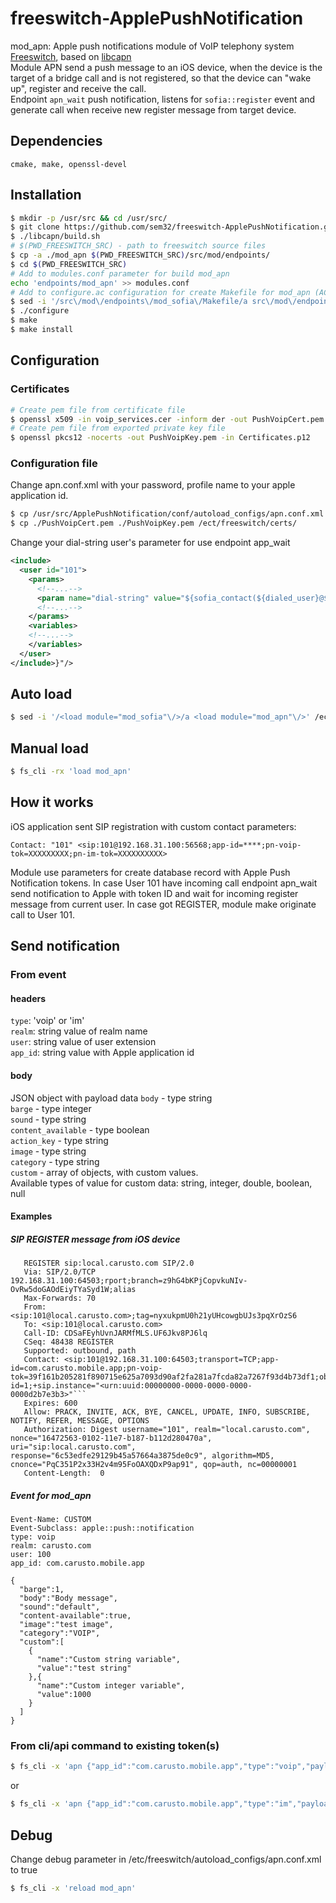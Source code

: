 # freeswitch-ApplePushNotification
mod_apn: Apple push notifications module of VoIP telephony system [Freeswitch](http://freeswitch.org), based on [libcapn](http://libcapn.org)<br>
Module APN send a push message to an iOS device, when the device is the target of a bridge call and is not registered, so that the device can "wake up", register and receive the call.<br>
Endpoint `apn_wait` push notification, listens for `sofia::register` event and generate call when receive new register message from target device.
## Dependencies
```
cmake, make, openssl-devel
```
## Installation
```sh
$ mkdir -p /usr/src && cd /usr/src/
$ git clone https://github.com/sem32/freeswitch-ApplePushNotification.git ApplePushNotification
$ ./libcapn/build.sh
# $(PWD_FREESWITCH_SRC) - path to freeswitch source files
$ cp -a ./mod_apn $(PWD_FREESWITCH_SRC)/src/mod/endpoints/
$ cd $(PWD_FREESWITCH_SRC)
# Add to modules.conf parameter for build mod_apn
echo 'endpoints/mod_apn' >> modules.conf
# Add to configure.ac configuration for create Makefile for mod_apn (AC_CONFIG_FILES array section)
$ sed -i '/src\/mod\/endpoints\/mod_sofia\/Makefile/a src\/mod\/endpoints\/mod_apn\/Makefile' configure.ac
$ ./configure
$ make
$ make install
```
## Configuration
### Certificates
```sh
# Create pem file from certificate file
$ openssl x509 -in voip_services.cer -inform der -out PushVoipCert.pem
# Create pem file from exported private key file
$ openssl pkcs12 -nocerts -out PushVoipKey.pem -in Certificates.p12
```
### Configuration file
Change apn.conf.xml with your password, profile name to your apple application id.
```sh
$ cp /usr/src/ApplePushNotification/conf/autoload_configs/apn.conf.xml /etc/freeswitch/autoload_configs/
$ cp ./PushVoipCert.pem ./PushVoipKey.pem /ect/freeswitch/certs/
```
Change your dial-string user's parameter for use endpoint app_wait
```xml
<include>
  <user id="101">
    <params>
	  <!--...-->
	  <param name="dial-string" value="${sofia_contact(${dialed_user}@${dialed_domain})}:_:apn_wait/${dialed_user}@${dialed_domain}"/>
	  <!--...-->
    </params>
    <variables>
	<!--...-->
    </variables>
  </user>
</include>}"/>
```
## Auto load
```sh
$ sed -i '/<load module="mod_sofia"\/>/a <load module="mod_apn"\/>' /ect/freeswitch/modules.conf.xml
```
## Manual load
```sh
$ fs_cli -rx 'load mod_apn'
```
## How it works
iOS application sent SIP registration with custom contact parameters:
```
Contact: "101" <sip:101@192.168.31.100:56568;app-id=****;pn-voip-tok=XXXXXXXXX;pn-im-tok=XXXXXXXXXX>
```
Module use parameters for create database record with Apple Push Notification tokens.
In case User 101 have incoming call endpoint apn_wait send notification to Apple with token ID and wait for incoming register message from current user. In case got REGISTER, module make originate call to User 101.

## Send notification
### From event
#### headers
`type`: 'voip' or 'im'<br>
`realm`: string value of realm name<br>
`user`: string value of user extension<br>
`app_id`: string value with Apple application id
#### body
JSON object with payload data
`body` - type string<br>
`barge` - type integer<br>
`sound` - type string<br>
`content_available` - type boolean<br>
`action_key` - type string<br>
`image` - type string<br>
`category` - type string<br>
`custom` - array of objects, with custom values.<br>
Available types of value for custom data: string, integer, double, boolean, null

#### Examples
##### SIP REGISTER message from iOS device
```
   REGISTER sip:local.carusto.com SIP/2.0
   Via: SIP/2.0/TCP 192.168.31.100:64503;rport;branch=z9hG4bKPjCopvkuNIv-OvRw5doGAOdEiyTYaSyd1W;alias
   Max-Forwards: 70
   From: <sip:101@local.carusto.com>;tag=nyxukpmU0h21yUHcowgbUJs3pqXrOzS6
   To: <sip:101@local.carusto.com>
   Call-ID: CDSaFEyhUvnJARMfMLS.UF6Jkv8PJ6lq
   CSeq: 48438 REGISTER
   Supported: outbound, path
   Contact: <sip:101@192.168.31.100:64503;transport=TCP;app-id=com.carusto.mobile.app;pn-voip-tok=39f161b205281f890715e625a7093d90af2fa281a7fcda82a7267f93d4b73df1;ob>;reg-id=1;+sip.instance="<urn:uuid:00000000-0000-0000-0000-0000d2b7e3b3>"```
   Expires: 600
   Allow: PRACK, INVITE, ACK, BYE, CANCEL, UPDATE, INFO, SUBSCRIBE, NOTIFY, REFER, MESSAGE, OPTIONS
   Authorization: Digest username="101", realm="local.carusto.com", nonce="16472563-0102-11e7-b187-b112d280470a", uri="sip:local.carusto.com", response="6c53edfe29129b45a57664a3875de0c9", algorithm=MD5, cnonce="PqC351P2x33H2v4m95FoOAXQDxP9ap91", qop=auth, nc=00000001
   Content-Length:  0

```

##### Event for mod_apn
```
Event-Name: CUSTOM
Event-Subclass: apple::push::notification
type: voip
realm: carusto.com
user: 100
app_id: com.carusto.mobile.app

{
  "barge":1,
  "body":"Body message",
  "sound":"default",
  "content-available":true,
  "image":"test image",
  "category":"VOIP",
  "custom":[
    {
      "name":"Custom string variable",
      "value":"test string"
    },{
      "name":"Custom integer variable",
      "value":1000
    }
  ]
}
```
### From cli/api command to existing token(s)
```sh
$ fs_cli -x 'apn {"app_id":"com.carusto.mobile.app","type":"voip","payload":{"barge":1,"body":"test","sound":"default","content-available":true,"custom":[{"name":"integer","value":1},{"name":"string","value":"test"},{"name":"double","value":1.2}],"image":"my image","category":"VoIP"},"tokens":["XXXXXX","YYYYYYYY]}'
```
or
```sh
$ fs_cli -x 'apn {"app_id":"com.carusto.mobile.app","type":"im","payload":{"body":"Text alert message","sound":"default"},"tokens":["XXXXXX","YYYYYYYY]}'
```
## Debug
Change debug parameter in /etc/freeswitch/autoload_configs/apn.conf.xml to true
```sh
$ fs_cli -x 'reload mod_apn'
```